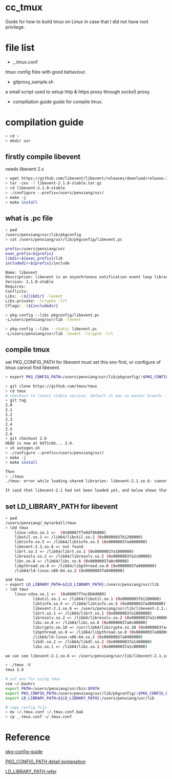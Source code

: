 # cc_tmux

Guide for how to build tmux on Linux in case that I did not have root privilege.

# file list

* _.tmux.conf

tmux config files with good behaviour.
* gitproxy_sample.sh

a small script used to setup http & https proxy through socks5 proxy.
* compiliation guide
guide for compile tmux.

# compilation guide
``` bash
> cd ~
> mkdir usr
```
## firstly compile libevent 
needs libevent 2.x

``` bash
> wget https://github.com/libevent/libevent/releases/download/release-2.1.8-stable/libevent-2.1.8-stable.tar.gz
> tar -zxv -f libevent-2.1.8-stable.tar.gz
> cd libevent-2.1.8-stable
> ./configure --prefix=/users/penxiang/usr/
> make -j
> make install
```

## what is .pc file
``` bash
> pwd
/users/penxiang/usr/lib/pkgconfig
> cat /users/penxiang/usr/lib/pkgconfig/libevent.pc

prefix=/users/penxiang/usr
exec_prefix=${prefix}
libdir=${exec_prefix}/lib
includedir=${prefix}/include

Name: libevent
Description: libevent is an asynchronous notification event loop library
Version: 2.1.8-stable
Requires:
Conflicts:
Libs: -L${libdir} -levent
Libs.private: -lcrypto -lrt
Cflags: -I${includedir}

> pkg-config --libs pkgconfig/libevent.pc
-L/users/penxiang/usr/lib -levent

> pkg-config --libs --static libevent.pc
-L/users/penxiang/usr/lib -levent -lcrypto -lrt
```

## compile tmux

set PKG_CONFIG_PATH for libevent
must set this env first, or configure of tmux cannot find libevent. 

``` bash
> export PKG_CONFIG_PATH=/users/penxiang/usr/lib/pkgconfig/:$PKG_CONFIG_PATH

> git clone https://github.com/tmux/tmux
> cd tmux
# checkout to latest stable version. default it was on master branch.
> git tag
2.0
2.1
2.2
2.3
2.4
2.5
2.6
> git checkout 2.6
HEAD is now at bd71cbb... 2.6.
> sh autogen.sh
> ./configure --prefix=/users/penxiang/usr/
> make -j
> make install

Then
> ./tmux
./tmux: error while loading shared libraries: libevent-2.1.so.6: cannot open shared object file: No such file or directory

It said that libevent-2.1 had not been loaded yet, and below shows that.
```

## set LD_LIBRARY_PATH for libevent
``` bash
> pwd
/users/penxiang/_mytarball/tmux
> ldd tmux
    linux-vdso.so.1 =>  (0x00007ffe0df9b000)
    libutil.so.1 => /lib64/libutil.so.1 (0x00000037b1200000)
    libtinfo.so.5 => /lib64/libtinfo.so.5 (0x00000037ad800000)
    libevent-2.1.so.6 => not found
    librt.so.1 => /lib64/librt.so.1 (0x00000037a1800000)
    libresolv.so.2 => /lib64/libresolv.so.2 (0x00000037a2c00000)
    libc.so.6 => /lib64/libc.so.6 (0x00000037a0c00000)
    libpthread.so.0 => /lib64/libpthread.so.0 (0x00000037a0800000)
    /lib64/ld-linux-x86-64.so.2 (0x00000037a0400000)

and then
> export LD_LIBRARY_PATH=${LD_LIBRARY_PATH}:/users/penxiang/usr/lib
> ldd tmux
    linux-vdso.so.1 =>  (0x00007ffec8b9d000)
            libutil.so.1 => /lib64/libutil.so.1 (0x00000037b1200000)
            libtinfo.so.5 => /lib64/libtinfo.so.5 (0x00000037ad800000)
            libevent-2.1.so.6 => /users/penxiang/usr/lib/libevent-2.1.so.6 (0x00007fb351970000)
            librt.so.1 => /lib64/librt.so.1 (0x00000037a1800000)
            libresolv.so.2 => /lib64/libresolv.so.2 (0x00000037a2c00000)
            libc.so.6 => /lib64/libc.so.6 (0x00000037a0c00000)
            libcrypto.so.10 => /usr/lib64/libcrypto.so.10 (0x00000037ac000000)
            libpthread.so.0 => /lib64/libpthread.so.0 (0x00000037a0800000)
            /lib64/ld-linux-x86-64.so.2 (0x00000037a0400000)
            libdl.so.2 => /lib64/libdl.so.2 (0x00000037a1400000)
            libz.so.1 => /lib64/libz.so.1 (0x00000037a1c00000)

we can see libevent-2.1.so.6 => /users/penxiang/usr/lib/libevent-2.1.so.6 (0x00007fb351970000).

> ./tmux -V
tmux 2.6

# set env for using tmux
vim ~/.bashrc
export PATH=/users/penxiang/usr/bin:$PATH
export PKG_CONFIG_PATH=/users/penxiang/usr/lib/pkgconfig/:$PKG_CONFIG_PATH
export LD_LIBRARY_PATH=${LD_LIBRARY_PATH}:/users/penxiang/usr/lib

# copy config file
> mv ~/.tmux.conf ~/.tmux.conf.bak
> cp _.tmux.conf ~/.tmux.conf
```

# Reference

[pkg-config-guide](https://people.freedesktop.org/~dbn/pkg-config-guide.html)

[PKG_CONFIG_PATH detail explanation](http://blog.csdn.net/newchenxf/article/details/51750239)

[LD_LIBRARY_PATH refer](http://blog.csdn.net/wangeen/article/details/8159500)


